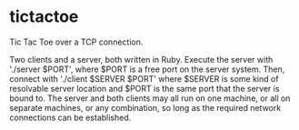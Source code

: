 tictactoe
=========
Tic Tac Toe over a TCP connection.

Two clients and a server, both written in Ruby. Execute the server with
'./server $PORT', where $PORT is a free port on the server system. Then,
connect with './client $SERVER $PORT' where $SERVER is some kind of
resolvable server location and $PORT is the same port that the server
is bound to. The server and both clients may all run on one machine,
or all on separate machines, or any combination, so long as the required
network connections can be established.
